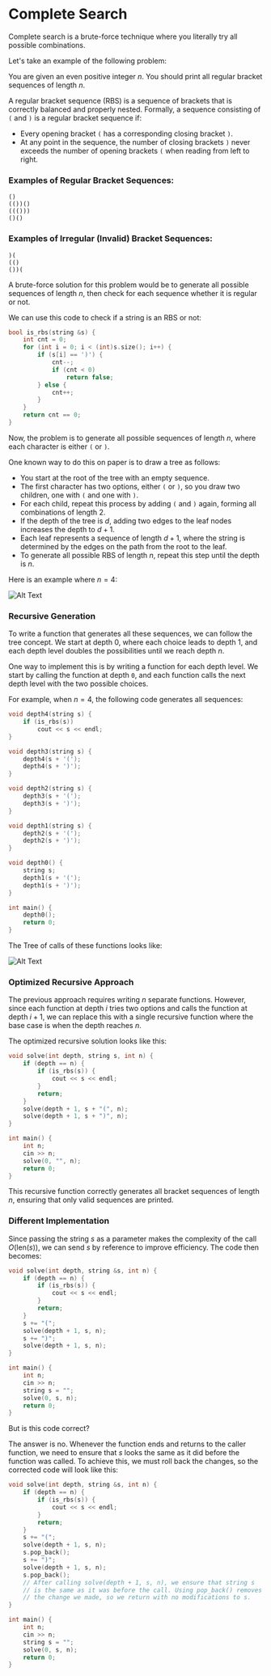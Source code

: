 # Complete Search

Complete search is a brute-force technique where you literally try all possible combinations.

Let's take an example of the following problem:

You are given an even positive integer $n$. You should print all regular bracket sequences of length $n$.

A regular bracket sequence (RBS) is a sequence of brackets that is correctly balanced and properly nested. Formally, a sequence consisting of `(` and `)` is a regular bracket sequence if:

- Every opening bracket `(` has a corresponding closing bracket `)`.
- At any point in the sequence, the number of closing brackets `)` never exceeds the number of opening brackets `(` when reading from left to right.

### Examples of Regular Bracket Sequences:

```
()
(())()
((()))
()()
```

### Examples of Irregular (Invalid) Bracket Sequences:

```
)(
(()
())(
```

A brute-force solution for this problem would be to generate all possible sequences of length $n$, then check for each sequence whether it is regular or not.

We can use this code to check if a string is an RBS or not:

```c++
bool is_rbs(string &s) {
    int cnt = 0;
    for (int i = 0; i < (int)s.size(); i++) {
        if (s[i] == ')') {
            cnt--;
            if (cnt < 0)
                return false;
        } else {
            cnt++;
        }
    }
    return cnt == 0;
}
```

Now, the problem is to generate all possible sequences of length $n$, where each character is either `(` or `)`.

One known way to do this on paper is to draw a tree as follows:

- You start at the root of the tree with an empty sequence.
- The first character has two options, either `(` or `)`, so you draw two children, one with `(` and one with `)`.
- For each child, repeat this process by adding `(` and `)` again, forming all combinations of length $2$.
- If the depth of the tree is $d$, adding two edges to the leaf nodes increases the depth to $d + 1$.
- Each leaf represents a sequence of length $d + 1$, where the string is determined by the edges on the path from the root to the leaf.
- To generate all possible RBS of length $n$, repeat this step until the depth is $n$.

Here is an example where $n = 4$:

![Alt Text](draw-tree.gif)

### Recursive Generation

To write a function that generates all these sequences, we can follow the tree concept. We start at depth $0$, where each choice leads to depth $1$, and each depth level doubles the possibilities until we reach depth $n$.

One way to implement this is by writing a function for each depth level. We start by calling the function at depth `0`, and each function calls the next depth level with the two possible choices.

For example, when $n = 4$, the following code generates all sequences:

```c++
void depth4(string s) {
    if (is_rbs(s))
        cout << s << endl;
}

void depth3(string s) {
    depth4(s + '(');
    depth4(s + ')');
}

void depth2(string s) {
    depth3(s + '(');
    depth3(s + ')');
}

void depth1(string s) {
    depth2(s + '(');
    depth2(s + ')');
}

void depth0() {
    string s;
    depth1(s + '(');
    depth1(s + ')');
}

int main() {
    depth0();
    return 0;
} 
```

The Tree of calls of these functions looks like:

![Alt Text](rec-tree.jpg)

### Optimized Recursive Approach

The previous approach requires writing $n$ separate functions. However, since each function at depth $i$ tries two options and calls the function at depth $i + 1$, we can replace this with a single recursive function where the base case is when the depth reaches $n$.

The optimized recursive solution looks like this:

```c++
void solve(int depth, string s, int n) {
    if (depth == n) {
        if (is_rbs(s)) {
            cout << s << endl;
        }
        return;
    }
    solve(depth + 1, s + "(", n);
    solve(depth + 1, s + ")", n);
}

int main() {
    int n;
    cin >> n;
    solve(0, "", n);
    return 0;
}
```

This recursive function correctly generates all bracket sequences of length $n$, ensuring that only valid sequences are printed.

### Different Implementation

Since passing the string $s$ as a parameter makes the complexity of the call $O(\text{len}(s))$, we can send $s$ by reference to improve efficiency. The code then becomes:

```c++
void solve(int depth, string &s, int n) {
    if (depth == n) {
        if (is_rbs(s)) {
            cout << s << endl;
        }
        return;
    }
    s += "(";
    solve(depth + 1, s, n);
    s += ")";
    solve(depth + 1, s, n);
}

int main() {
    int n;
    cin >> n;
    string s = "";
    solve(0, s, n);
    return 0;
}
```

But is this code correct?

The answer is no. Whenever the function ends and returns to the caller function, we need to ensure that $s$ looks the same as it did before the function was called. To achieve this, we must roll back the changes, so the corrected code will look like this:

```c++
void solve(int depth, string &s, int n) {
    if (depth == n) {
        if (is_rbs(s)) {
            cout << s << endl;
        }
        return;
    }
    s += "(";
    solve(depth + 1, s, n);
    s.pop_back();
    s += ")";
    solve(depth + 1, s, n);
    s.pop_back();
    // After calling solve(depth + 1, s, n), we ensure that string s
    // is the same as it was before the call. Using pop_back() removes
    // the change we made, so we return with no modifications to s.
}

int main() {
    int n;
    cin >> n;
    string s = "";
    solve(0, s, n);
    return 0;
}
```